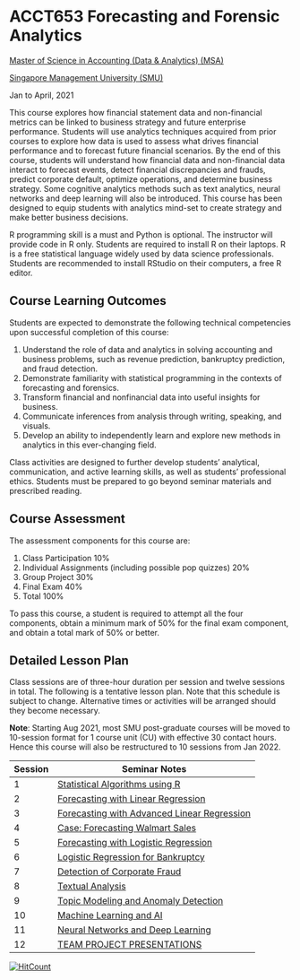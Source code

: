 # ACCT653 Forecasting and Forensic Analytics

[Master of Science in Accounting (Data & Analytics) (MSA)](https://accountancy.smu.edu.sg/master-accounting)

[Singapore Management University (SMU)](https://www.smu.edu.sg/)

Jan to April, 2021

This course explores how financial statement data and non-financial metrics can be linked to business strategy and future enterprise performance. Students will use analytics techniques acquired from prior courses to explore how data is used to assess what drives financial performance and to forecast future financial scenarios. By the end of this course, students will understand how financial data and non-financial data interact to forecast events, detect financial discrepancies and frauds, predict corporate default, optimize operations, and determine business strategy. Some cognitive analytics methods such as text analytics, neural networks and deep learning will also be introduced. This course has been designed to equip students with analytics mind-set to create strategy and make better business decisions.

R programming skill is a must and Python is optional. The instructor will provide code in R only. Students are required to install R on their laptops. R is a free statistical language widely used by data science professionals. Students are recommended to install RStudio on their computers, a free R editor.

## Course Learning Outcomes

Students are expected to demonstrate the following technical competencies upon successful completion of this course:
1.	Understand the role of data and analytics in solving accounting and business problems, such as revenue prediction, bankruptcy prediction, and fraud detection.
1.	Demonstrate familiarity with statistical programming in the contexts of forecasting and forensics.
1.	Transform financial and nonfinancial data into useful insights for business.
1.	Communicate inferences from analysis through writing, speaking, and visuals.
1.	Develop an ability to independently learn and explore new methods in analytics in this ever-changing field.

Class activities are designed to further develop students’ analytical, communication, and active learning skills, as well as students’ professional ethics. Students must be prepared to go beyond seminar materials and prescribed reading.

## Course Assessment

The assessment components for this course are:

1. Class Participation	10%
1. Individual Assignments (including possible pop quizzes)	20%
1. Group Project	30%
1. Final Exam	40%
1. Total	100%

To pass this course, a student is required to attempt all the four components, obtain a minimum mark of 50% for the final exam component, and obtain a total mark of 50% or better.


## Detailed Lesson Plan

Class sessions are of three-hour duration per session and twelve sessions in total. The following is a tentative lesson plan. Note that this schedule is subject to change. Alternative times or activities will be arranged should they become necessary.

**Note**: Starting Aug 2021, most SMU post-graduate courses will be moved to 10-session format for 1 course unit (CU) with effective 30 contact hours. Hence this course will also be restructured to 10 sessions from Jan 2022.

|   Session  | Seminar Notes |
|------------|------|
| 1 | [Statistical Algorithms using R](https://github.com/drdataking/msa-ffa-2021/blob/main/notes/Session_1s_opt.pdf) |
| 2 | [Forecasting with Linear Regression](https://github.com/drdataking/msa-ffa-2021/blob/main/notes/Session_2s_opt.pdf) |
| 3 | [Forecasting with Advanced Linear Regression](https://github.com/drdataking/msa-ffa-2021/blob/main/notes/Session_3s_opt.pdf) |
| 4 | [Case: Forecasting Walmart Sales](https://github.com/drdataking/msa-ffa-2021/blob/main/notes/Session_4s_Kaggle_opt.pdf) |
| 5 | [Forecasting with Logistic Regression](https://github.com/drdataking/msa-ffa-2021/blob/main/notes/Session_5s_opt.pdf) |
| 6 | [Logistic Regression for Bankruptcy](https://github.com/drdataking/msa-ffa-2021/blob/main/notes/Session_6s_opt.pdf) |
| 7 | [Detection of Corporate Fraud](https://github.com/drdataking/msa-ffa-2021/blob/main/notes/Session_7s_opt.pdf) |
| 8 | [Textual Analysis](https://github.com/drdataking/msa-ffa-2021/blob/main/notes/Session_8s_opt.pdf) |
| 9 | [Topic Modeling and Anomaly Detection](https://github.com/drdataking/msa-ffa-2021/blob/main/notes/Session_9s_opt.pdf) |
| 10 | [Machine Learning and AI](https://github.com/drdataking/msa-ffa-2021/blob/main/notes/Session_10s_opt.pdf) |
| 11 | [Neural Networks and Deep Learning](https://github.com/drdataking/msa-ffa-2021/blob/main/notes/Session_11s_opt.pdf) |
| 12 | [TEAM PROJECT PRESENTATIONS]() |

[![HitCount](https://hits.dwyl.com/drdataking/msa-ffa-2021.svg?style=flat-square)](http://hits.dwyl.com/drdataking/msa-ffa-2021)


